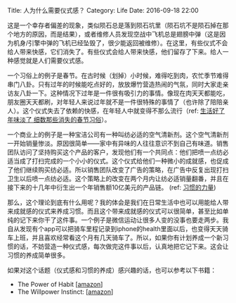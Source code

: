 Title: 人为什么需要仪式感？
Category: Life
Date: 2016-09-18 22:00

这是一个幸存者偏差的现象，类似陨石总是落到陨石坑里（陨石坑不是陨石掉在那个地方的原因，而是结果），或者维修人员发现空战中飞机总是翅膀中弹（这是因为机身/引擎中弹的飞机已经坠毁了，很少能返回被维修）。在这里，有些仪式不会给人带来快感，它们消失了。有些仪式会给人带来快感，他们留存了下来。给人一种感觉就是人们需要仪式感。

一个习俗上的例子是春节。在古时候（划掉）小时候，难得吃到肉，农忙季节难得串门八卦。只有过年的时候能吃点好的，放放爆竹营造热闹的气氛，同时大家走亲访友八卦一下。这种情况下过年是一件很有吸引力的事情。像现在肉天天都能吃，朋友圈天天都刷，对年轻人来说过年就不是一件很特殊的事情了（也许除了陪陪亲人）。这个仪式失去了依赖的快感，在年轻人中就变得不那么流行（ref: [生活好了年味淡了 细数那些消失的春节习俗](https://link.zhihu.com/?target=http%3A//china.org.cn/chinese/2013-02/05/content_27894481.htm)）。

一个商业上的例子是一种宝洁公司有一种叫纺必适的空气清新剂。这个空气清新剂一开始销量惨淡。原因很简单——家中有异味的人往往意识不到自己有味道。销售团队访问了坚持购买这个产品的客户，发现他们有一个共同点：他们把喷一点纺必适当成了打扫完成的一个小小的仪式。这个仪式给他们一种微小的成就感，也促成了他们继续购买纺必适。所以销售团队改变了广告的策略，在广告中反复出现打扫卫生以后喷一点纺必适。这个策略上的改变在两个月内让纺必适销量翻番，并且在接下来的十几年中衍生出一个年销售额10亿美元的产品链。 (ref: [习惯的力量](https://read.jd.com/15335/738400.html))

那么，这个理论到底有什么用呢？我的体会是我们在日常生活中也可以用能给人带来成就感的仪式来养成习惯。而且这个带来成就感的仪式可以很简单，甚至比如单纯的记下来你干了这件事。一个例子是微信运动让很多人变的没事也要走两步。我自从发现有个app可以把骑车里程记录到iphone的health里面以后，也变得天天骑车上班，并且喜欢经常看这个月有几天骑车了。所以，如果你有计划养成一个新习惯的话，不妨营造一种仪式感，每次做完这件事以后，认真地把它记下来。这会让习惯的养成简单很多。

如果对这个话题（仪式感和习惯的养成）感兴趣的话，也可以参考以下书籍：

* The Power of Habit [[amazon](http://amzn.to/2cV73H6)]
* The Willpower Instinct: [[amazon](http://amzn.to/2cB5zW3)]
